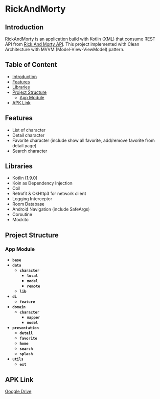 # RickAndMorty

## Introduction

RickAndMorty is an application build with Kotlin (XML) that consume REST API from [Rick And Morty API](https://rickandmortyapi.com/documentation). This project implemented with Clean Architecture with MVVM (Model-View-ViewModel) pattern.

## Table of Content

- [Introduction](#introduction)
- [Features](#features)
- [Libraries](#libraries)
- [Project Structure](#project-structure)
  - [App Module](#app-module)
- [APK Link](#apk-link)

## Features

- List of character
- Detail character
- Favorite character (include show all favorite, add/remove favorite from detail page)
- Search character

## Libraries

- Kotlin (1.9.0)
- Koin as Dependency Injection
- Coil
- Retrofit & OkHttp3 for network client
- Logging Interceptor
- Room Database
- Android Navigation (include SafeArgs)
- Coroutine
- Mockito

## Project Structure

### App Module

- **`base`**
- **`data`**
  - **`character`**
    - **`local`**
    - **`model`**
    - **`remote`**
  - **`lib`**
- **`di`**
  - **`feature`**
- **`domain`**
  - **`character`**
    - **`mapper`**
    - **`model`**
- **`presentation`**
  - **`detail`**
  - **`favorite`**
  - **`home`**
  - **`search`**
  - **`splash`**
- **`utils`**
  - **`ext`**

## APK Link

[Google Drive](https://drive.google.com/file/d/1wy8h6lr8bpgqQy4x9R-XymUuNJleGiR6/view?usp=drive_link)
